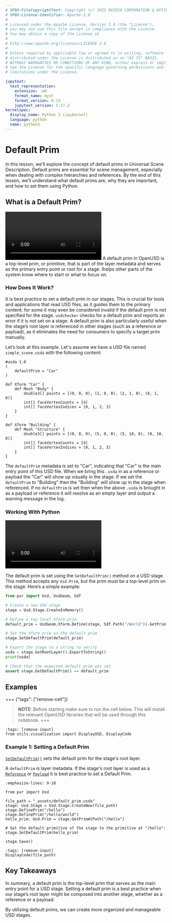 ```yaml
---
# SPDX-FileCopyrightText: Copyright (c) 2025 NVIDIA CORPORATION & AFFILIATES. All rights reserved.
# SPDX-License-Identifier: Apache-2.0
#
# Licensed under the Apache License, Version 2.0 (the "License");
# you may not use this file except in compliance with the License.
# You may obtain a copy of the License at
#
# http://www.apache.org/licenses/LICENSE-2.0
#
# Unless required by applicable law or agreed to in writing, software
# distributed under the License is distributed on an "AS IS" BASIS,
# WITHOUT WARRANTIES OR CONDITIONS OF ANY KIND, either express or implied.
# See the License for the specific language governing permissions and
# limitations under the License.

jupytext:
  text_representation:
    extension: .md
    format_name: myst
    format_version: 0.13
    jupytext_version: 1.17.2
kernelspec:
  display_name: Python 3 (ipykernel)
  language: python
  name: python3
---
```

# Default Prim

In this lesson, we’ll explore the concept of default prims in Universal Scene Description. Default prims are essential for scene management, especially when dealing with complex hierarchies and references. By the end of this lesson, we’ll understand what default prims are, why they are important, and how to set them using Python.

## What is a Default Prim?

![Default Prim Definition](../images/foundations/DefaultPrim_Definition.webm)
A default prim in OpenUSD is a top-level prim, or primitive, that is part of the layer metadata and serves as the primary entry point or root for a stage. Ihelps other parts of the system know where to start or what to focus on.


### How Does It Work?

It is best practice to set a default prim in our stages. This is crucial for tools and applications that read USD files, as it guides them to the primary content; for some it may even be considered invalid if the default prim is not specified for the stage. `usdchecker` checks for a default prim and reports an
error if it is not set on a stage. A default prim is also particularly useful when the stage’s root layer is referenced in other stages (such as a reference or payload), as it eliminates the need for consumers to specify a target prim manually.

Let’s look at this example. Let's assume we have a USD file named `simple_scene.usda` with the following content:
```usda
#usda 1.0
(
    defaultPrim = "Car"
)

def Xform "Car" {
    def Mesh "Body" {
        double3[] points = [(0, 0, 0), (2, 0, 0), (2, 1, 0), (0, 1, 0)]
        int[] faceVertexCounts = [4]
        int[] faceVertexIndices = [0, 1, 2, 3]
    }
}

def Xform "Building" {
    def Mesh "Structure" {
        double3[] points = [(0, 0, 0), (5, 0, 0), (5, 10, 0), (0, 10, 0)]
        int[] faceVertexCounts = [4]
        int[] faceVertexIndices = [0, 1, 2, 3]
    }
}
```

The `defaultPrim` metadata is set to "Car", indicating that "Car" is the main entry point of this USD file. When we bring this `.usda` in as a reference or payload the "Car" will show up visually in the stage. If we set the `defaultPrim` to "Building" then the "Building" will show up in the stage when referenced. If no `defaultPrim` is set then when the above `.usda` is brought in as a payload or reference it will resolve as an empty layer and output a warning message in the log.

### Working With Python

![Default Prim Python](../images/foundations/DefaultPrim_Python.webm)

The default prim is set using the `SetDefaultPrim()` method on a USD stage. This method accepts any `Usd.Prim`, but the prim must be a top-level prim on the stage. Here’s a simple example:

```python
from pxr import Usd, UsdGeom, Sdf

# Create a new USD stage
stage = Usd.Stage.CreateInMemory()

# Define a top-level Xform prim
default_prim = UsdGeom.Xform.Define(stage, Sdf.Path("/World")).GetPrim()

# Set the Xform prim as the default prim
stage.SetDefaultPrim(default_prim)

# Export the stage to a string to verify
usda = stage.GetRootLayer().ExportToString()
print(usda)

# Check that the expected default prim was set
assert stage.GetDefaultPrim() == default_prim
```

## Examples

+++ {"tags": ["remove-cell"]}
>**NOTE**: Before starting make sure to run the cell below. This will install the relevant OpenUSD libraries that will be used through this notebook.
+++
```{code-cell}
:tags: [remove-input]
from utils.visualization import DisplayUSD, DisplayCode
```

### Example 1: Setting a Default Prim

[`SetDefaultPrim()`](https://openusd.org/release/api/class_usd_stage.html#a82b260faf91fbf721b0503075f2861e2) sets the default prim for the stage's root layer.

A `defaultPrim` is layer metadata. If the stage's root layer is used as a [`Reference`](https://openusd.org/release/glossary.html#usdglossary-references) or [`Payload`](https://openusd.org/release/glossary.html#usdglossary-payload) it is best practice to set a Default Prim.


```{code-cell}
:emphasize-lines: 9-10

from pxr import Usd

file_path = "_assets/default_prim.usda"
stage: Usd.Stage = Usd.Stage.CreateNew(file_path)
stage.DefinePrim("/hello")
stage.DefinePrim("/hello/world")
hello_prim: Usd.Prim = stage.GetPrimAtPath("/hello")

# Set the default primitive of the stage to the primitive at "/hello":
stage.SetDefaultPrim(hello_prim)

stage.Save()
```
```{code-cell}
:tags: [remove-input]
DisplayCode(file_path)
```

## Key Takeaways

In summary, a default prim is the top-level prim that serves as the main entry point for a USD stage. Setting a default prim is a best practice when our stage’s root layer might be composed into another stage, whether as a reference or a payload.

By utilizing default prims, we can create more organized and manageable USD stages.



